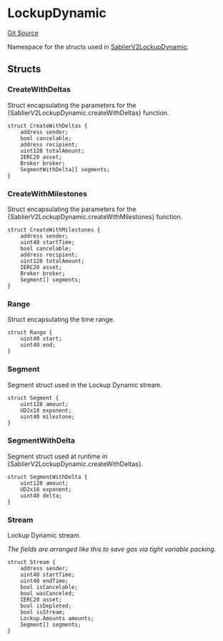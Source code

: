 # LockupDynamic

[Git Source](https://github.com/sablier-labs/v2-core/blob/412ec3d3998a766507de96afdb26c797d2ae491d/src/types/DataTypes.sol)

Namespace for the structs used in
[SablierV2LockupDynamic](docs/contracts/v2/reference/core/contract.SablierV2LockupDynamic.md).

## Structs

### CreateWithDeltas

Struct encapsulating the parameters for the {SablierV2LockupDynamic.createWithDeltas} function.

```solidity
struct CreateWithDeltas {
    address sender;
    bool cancelable;
    address recipient;
    uint128 totalAmount;
    IERC20 asset;
    Broker broker;
    SegmentWithDelta[] segments;
}
```

### CreateWithMilestones

Struct encapsulating the parameters for the {SablierV2LockupDynamic.createWithMilestones} function.

```solidity
struct CreateWithMilestones {
    address sender;
    uint40 startTime;
    bool cancelable;
    address recipient;
    uint128 totalAmount;
    IERC20 asset;
    Broker broker;
    Segment[] segments;
}
```

### Range

Struct encapsulating the time range.

```solidity
struct Range {
    uint40 start;
    uint40 end;
}
```

### Segment

Segment struct used in the Lockup Dynamic stream.

```solidity
struct Segment {
    uint128 amount;
    UD2x18 exponent;
    uint40 milestone;
}
```

### SegmentWithDelta

Segment struct used at runtime in {SablierV2LockupDynamic.createWithDeltas}.

```solidity
struct SegmentWithDelta {
    uint128 amount;
    UD2x18 exponent;
    uint40 delta;
}
```

### Stream

Lockup Dynamic stream.

_The fields are arranged like this to save gas via tight variable packing._

```solidity
struct Stream {
    address sender;
    uint40 startTime;
    uint40 endTime;
    bool isCancelable;
    bool wasCanceled;
    IERC20 asset;
    bool isDepleted;
    bool isStream;
    Lockup.Amounts amounts;
    Segment[] segments;
}
```
